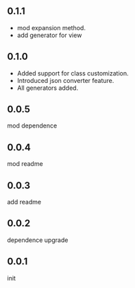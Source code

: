 ## 0.1.1

- mod expansion method.
- add generator for view

## 0.1.0

- Added support for class customization.
- Introduced json converter feature.
- All generators added.

## 0.0.5

mod dependence

## 0.0.4

mod readme

## 0.0.3

add readme

## 0.0.2

dependence upgrade

## 0.0.1

init
